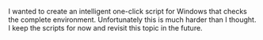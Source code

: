 I wanted to create an intelligent one-click script for Windows that checks the complete environment. Unfortunately this
is much harder than I thought. I keep the scripts for now and revisit this topic in the future.
